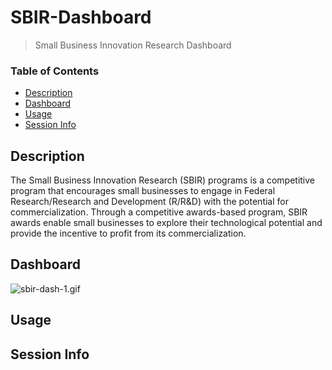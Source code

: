 # SBIR-Dashboard
> Small Business Innovation Research Dashboard


### Table of Contents

- [Description](#description)
- [Dashboard](#dashboard)
- [Usage](#usage)
- [Session Info](#session-info)


## Description

The Small Business Innovation Research (SBIR) programs is a competitive program that encourages small businesses to engage in Federal Research/Research and Development (R/R&D) with the potential for commercialization. Through a competitive awards-based program, SBIR awards enable small businesses to explore their technological potential and provide the incentive to profit from its commercialization.

## Dashboard

![sbir-dash-1.gif](sbir-dash-1.gif)

## Usage



## Session Info

